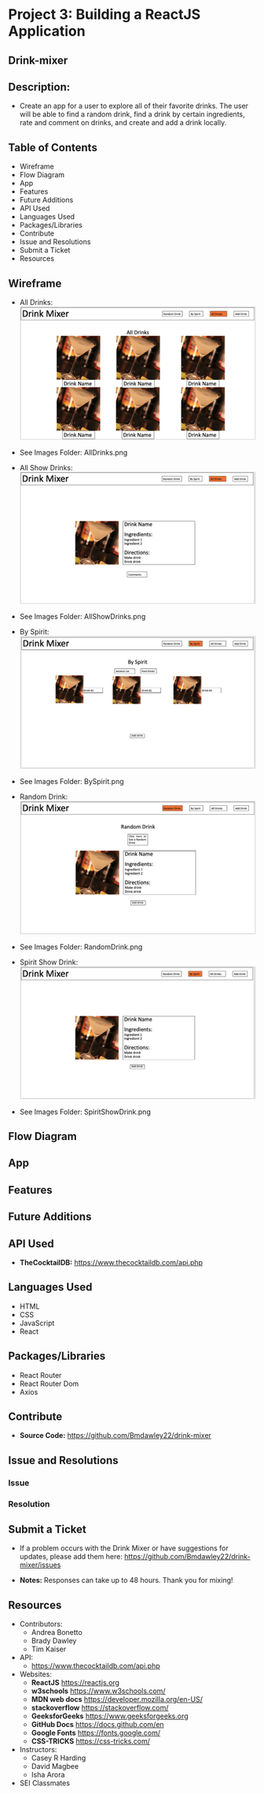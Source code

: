 # Project 3: Building a ReactJS Application

## Drink-mixer

## Description: 
* Create an app for a user to explore all of their favorite drinks.  The user will be able to find a random drink, find a drink by certain ingredients, rate and comment on drinks, and create and add a drink locally. 

## Table of Contents
* Wireframe
* Flow Diagram
* App
* Features
* Future Additions
* API Used
* Languages Used
* Packages/Libraries
* Contribute
* Issue and Resolutions
* Submit a Ticket
* Resources

## Wireframe
* All Drinks: <br />
![alt text](https://github.com/Bmdawley22/drink-mixer/blob/main/Images/AllDrinks.png)

* See Images Folder: AllDrinks.png

* All Show Drinks: <br />
![alt text](https://github.com/Bmdawley22/drink-mixer/blob/main/Images/AllShowDrinks.png)

* See Images Folder: AllShowDrinks.png

* By Spirit: <br />
![alt text](https://github.com/Bmdawley22/drink-mixer/blob/main/Images/BySpirit.png)

* See Images Folder: BySpirit.png

* Random Drink: <br />
![alt text](https://github.com/Bmdawley22/drink-mixer/blob/main/Images/RandomDrink.png)

* See Images Folder: RandomDrink.png

* Spirit Show Drink: <br />
![alt text](https://github.com/Bmdawley22/drink-mixer/blob/main/Images/SpirtShowDrink.png)

* See Images Folder: SpiritShowDrink.png

## Flow Diagram

## App

## Features

## Future Additions

## API Used

- **TheCocktailDB:** https://www.thecocktaildb.com/api.php

## Languages Used
* HTML
* CSS
* JavaScript
* React

## Packages/Libraries
* React Router
* React Router Dom
* Axios

## Contribute
- **Source Code:** https://github.com/Bmdawley22/drink-mixer

## Issue and Resolutions
### Issue
### Resolution

## Submit a Ticket
* If a problem occurs with the Drink Mixer or have suggestions for updates, please add them here: 
https://github.com/Bmdawley22/drink-mixer/issues

- **Notes:** Responses can take up to 48 hours. Thank you for mixing!

## Resources
* Contributors:
    - Andrea Bonetto
    - Brady Dawley
    - Tim Kaiser
* API:
    - https://www.thecocktaildb.com/api.php
* Websites:
    - **ReactJS** https://reactjs.org
    - **w3schools** https://www.w3schools.com/
    - **MDN web docs** https://developer.mozilla.org/en-US/
    - **stackoverflow** https://stackoverflow.com/
    - **GeeksforGeeks** https://www.geeksforgeeks.org
    - **GitHub Docs** https://docs.github.com/en
    - **Google Fonts** https://fonts.google.com/
    - **CSS-TRICKS** https://css-tricks.com/
* Instructors: 
    - Casey R Harding
    - David Magbee
    - Isha Arora
* SEI Classmates
